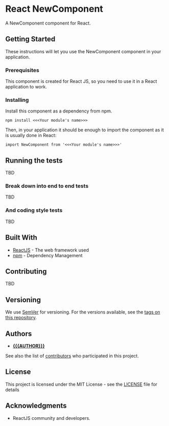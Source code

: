 # React NewComponent

A NewComponent component for React.

## Getting Started

These instructions will let you use the NewComponent component in your application.

### Prerequisites

This component is created for React JS, so you need to use it in a React application to work.


### Installing

Install this component as a dependency from npm.

```
npm install <<<Your module's name>>>
```

Then, in your application it should be enough to import the component as it is usually done in React:

```
import NewComponent from '<<<Your module's name>>>'
```

## Running the tests

TBD

### Break down into end to end tests

TBD

### And coding style tests

TBD

## Built With

* [ReactJS](http://reactjs.org/) - The web framework used
* [npm](https://www.npmjs.org/) - Dependency Management

## Contributing

TBD

## Versioning

We use [SemVer](http://semver.org/) for versioning. For the versions available, see the [tags on this repository](https://github.com/{{{GIT_USER}}}/new-component/tags).

## Authors

* **[{{{AUTHOR}}}](https://github.com/{{{GIT_USER}}})**

See also the list of [contributors](https://github.com/{{{GIT_USER}}}/new-component/contributors) who participated in this project.

## License

This project is licensed under the MIT License - see the [LICENSE](LICENSE) file for details

## Acknowledgments

* ReactJS community and developers.
